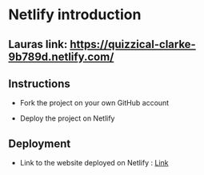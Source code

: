 # Netlify introduction

## Lauras link: https://quizzical-clarke-9b789d.netlify.com/

## Instructions

* Fork the project on your own GitHub account

* Deploy the project on Netlify

## Deployment

* Link to the website deployed on Netlify : [Link]()
